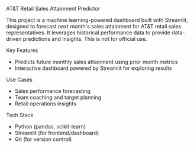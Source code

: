 AT&T Retail Sales Attainment Predictor

This project is a machine learning-powered dashboard built with Streamlit, designed to forecast next month's sales attainment for AT&T retail sales representatives. It leverages historical performance data to provide data-driven predictions and insights. This is not for official use.

Key Features

- Predicts future monthly sales attainment using prior month metrics
- Interactive dashboard powered by Streamlit for exploring results

Use Cases

- Sales performance forecasting
- Team coaching and target planning
- Retail operations insights

Tech Stack

- Python (pandas, scikit-learn)
- Streamlit (for frontend/dashboard)
- Git (for version control)
